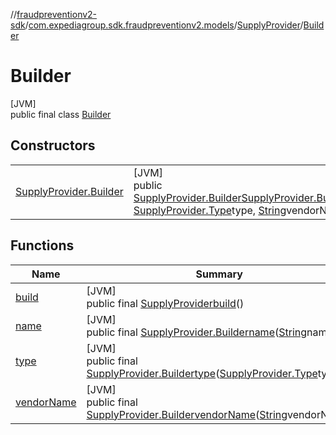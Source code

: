 //[fraudpreventionv2-sdk](../../../../index.md)/[com.expediagroup.sdk.fraudpreventionv2.models](../../index.md)/[SupplyProvider](../index.md)/[Builder](index.md)

# Builder

[JVM]\
public final class [Builder](index.md)

## Constructors

| | |
|---|---|
| [SupplyProvider.Builder](-supply-provider.-builder.md) | [JVM]<br>public [SupplyProvider.Builder](index.md)[SupplyProvider.Builder](-supply-provider.-builder.md)([String](https://docs.oracle.com/javase/8/docs/api/java/lang/String.html)name, [SupplyProvider.Type](../-type/index.md)type, [String](https://docs.oracle.com/javase/8/docs/api/java/lang/String.html)vendorName) |

## Functions

| Name | Summary |
|---|---|
| [build](build.md) | [JVM]<br>public final [SupplyProvider](../index.md)[build](build.md)() |
| [name](name.md) | [JVM]<br>public final [SupplyProvider.Builder](index.md)[name](name.md)([String](https://docs.oracle.com/javase/8/docs/api/java/lang/String.html)name) |
| [type](type.md) | [JVM]<br>public final [SupplyProvider.Builder](index.md)[type](type.md)([SupplyProvider.Type](../-type/index.md)type) |
| [vendorName](vendor-name.md) | [JVM]<br>public final [SupplyProvider.Builder](index.md)[vendorName](vendor-name.md)([String](https://docs.oracle.com/javase/8/docs/api/java/lang/String.html)vendorName) |
